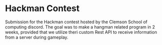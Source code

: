 # Hackman Contest
 Submission for the Hackman contest hosted by the Clemson School of computing discord. The goal was to make a hangman related program in 2 weeks, provided that we utilize theri custom Rest API to receive information from a server during gameplay. 
